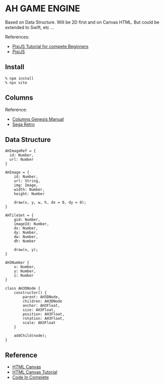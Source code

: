 # AH GAME ENGINE

Based on Data Structure. Will be 2D first and on Canvas HTML. But could be extended to Swift, etc ...

References:
 * [PixiJS Tutorial for compete Beginners](https://waelyasmina.net/articles/pixi-js-tutorial-for-complete-beginners/)
 * [PixiJS](https://pixijs.com/8.x/guides)


## Install

```
% npm install
% npx vite
```

## Columns

Reference:
 * [Columns Genesis Manual](https://manuals.sega.com/genesismini/pdf/COLUMNS.pdf)
 * [Sega Retro](https://segaretro.org/Columns)

## Data Structure

```
AHImageRef = { 
  id: Number, 
  url: Number
}

AHImage = {
    id: Number,
    url: String,
    img: Image,
    width: Number,
    height: Number

    draw(x, y, w, h, dx = 0, dy = 0);
}

AHTileSet = {
    gid: Number,
    imageId: Number,
    dx: Number,
    dy: Number,
    dw: Number,
    dh: Number

    draw(x, y);
}

AH3Number {
    x: Number,
    y: Number,
    z: Number
}

class AH3DNode {
    constructor() {
        parent: AH3DNode,
        children: AH3DNode
        anchor: AH3Float,
        size: AH3Float,
        position: AH3Float,
        rotation: AH3Float,
        scale: AH3Float
    }
    
    addChild(node);
}
```

## Reference

 * [HTML Canvas](https://www.w3schools.com/html/html5_canvas.asp)
 * [HTML Canvas Tutorial](https://www.w3schools.com/graphics/canvas_intro.asp)
 * [Code In Complete](https://codeincomplete.com/articles/javascript-boulderdash/)
